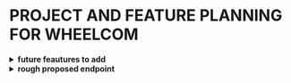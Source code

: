 # PROJECT AND FEATURE PLANNING FOR WHEELCOM

<details>
<summary> <strong>future feautures to add </strong> </summary>

---

### 🚘 **Core Business Features**

1. **Car Purchase Flow**

   * Endpoint for a customer to "purchase" or "reserve" a car.
   * Update car availability (e.g., `isAvailable: false`).
   * Store a purchase record linked to customer & car.

2. **Category Management Enhancements**

   * Allow admins/managers to add, edit, delete categories.
   * Add a description and slug field for SEO-ready names.

3. **Advanced Car Filters**

   * Add query filters for:

     * Year (`?year=2020`)
     * Mileage range (`?minMileage=0&maxMileage=100000`)
     * Transmission (`?transmission=automatic`)
     * Fuel type
     * Location

---

### 🔐 **Security & Auth**

4. **Role-Based Access Control (RBAC)**

   * Allow managers to manage cars/categories.
   * Allow customers to only view/buy.
   * Protect admin-only routes.

5. **Refresh Token Support**

   * Issue refresh tokens to extend sessions.
   * Store tokens securely (JWT or DB).

---

### 📦 **Business Expansion Features**

6. **Wishlist / Favorites**

   * Allow customers to save cars they’re interested in.

7. **Car Reviews & Ratings**

   * Customers can leave reviews on cars they’ve purchased.
   * Show average rating per car.

8. **Inventory Statistics (Analytics)**

   * Count of available cars by category.
   * Top 5 most viewed or purchased cars.
   * Monthly car sales chart.

```
Real-world metrics a dealership owner would care about

Here’s a solid list of insights they might want:

✅ Revenue & Sales

Total revenue this month/year

Number of cars sold per month/year

Top-selling models / brands

Average sale price

Sales growth rate (MoM, YoY)

✅ Inventory Health

Current stock levels per category

Aging inventory (cars sitting unsold too long)

Price range distribution (low-end, mid, high)

✅ Customer Insights

Which customers buy the most

Repeat buyers vs new buyers

Preferred car types

✅ Best Sellers

Most sold car model

Best selling brand

Seasonal trends (e.g., SUVs sell better in winter)
```
---

### ⚙️ **Dev / System Features**

9. **File Upload for Car Images**

   * Integrate Cloudinary or local upload.
   * Store multiple images per car.
   * Serve public image URLs.

10. **Caching with Redis**

* Cache `/cars` list with filters to improve performance.

11. **Rate Limiting & API Key Auth**

* Protect public routes from abuse.
* Add optional API key system for partners or third-party integrations.

12. **installmental purchase**

---

### ✅ **Testing & Docs**

12. **E2E Testing with Supertest + Jest**

* Write integration tests for car buying, auth flow, etc.

13. **Swagger or Redoc API Documentation**

* Serve full API docs at `/docs`.


</details>

<details>
<summary><strong> rough proposed endpoint </strong></summary>

* Do understand real business flows
*  build production-ready APIs
*  prioritize security, scalability, and clarity
*  don’t just "code" — you "engineer"

**prioritized list of features** to add to your Car Dealership API that will impress most recruiters:

---

### ✅ Tier 1 – *Impressive Features (Core + Business Flow)*

1. **🚗 Car Purchase Flow (Real-world business logic)**

   * POST `/cars/:id/purchase`
   * Mark the car as unavailable
   * Store buyer ID, purchase date, car ID in a `Purchase` collection

2. **🔐 Role-Based Access Control (RBAC)**

   * Only **managers** can create/update/delete cars & categories
   * Customers can only view/buy
   * Middleware: `authorizeRole('manager')`, `authorizeRole('customer')`

3. **🧠 Advanced Filters for `/cars`**

   * Add filters like:

     * `?brand=Toyota`
     * `?minPrice=10000&maxPrice=40000`
     * `?transmission=automatic`
     * `?available=true`

4. **📷 Upload Car Images**

   * Integrate with **Cloudinary** or local storage
   * Attach multiple images to a car
   * Show URLs in the response

5. **📊 Sales & Inventory Analytics**

   * Endpoint: `/analytics/summary`
   * Return:

     * Total cars
     * Cars sold
     * Available inventory per category
     * Top-selling brands

---

### ✨ Bonus Tier – * for Later Polish*

6. **🛒 Wishlist (Favoriting Cars)**

   * Customers can save cars
   * GET `/customers/:id/wishlist`

7. **🗃️ Swagger Documentation**

   * Add Swagger UI (`/api-docs`)
   * Fully typed models and endpoints

8. **🔄 Refresh Token Implementation**

   * Add `refreshToken` route
   * Token rotation pattern

9. **📈 Rate Limiting**

   * Use `express-rate-limit` to protect endpoints

10. **🧪 End-to-End Tests (Supertest + Jest)**

    * Especially on `/cars`, `/login`, `/purchase` routes

</details>